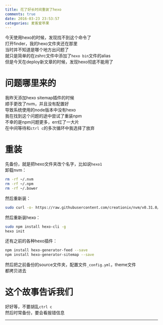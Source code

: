 ```yaml
---
title: 花了好长时间重装了hexo
comments: true
date: 2016-03-23 23:53:57
categories: 麦客爱苹果                                                                                                                                                                                                                                                                                                                                                                                                                                                                                                                                                                                                                                                                                                                                                                                                                                                                                                                                                                                                                                                                                                                                                                                                                                                                                                                                                                                                                                                                                                                                                                                                                                                                                                                                                                                                                                                                                                                                                                                                                                                                                                                                                                                                                                                                                                                                                                                                                                                                                                                                                                                                                                                                                                                                                                                                                                                                                                                                                                                                                                                                                                                                                                                                                                                                                                                                                                                                                                                                                                                                                                                                                                                                                                                                          
---
```

今天使用hexo的时候，发现找不到这个命令了  
打开finder，我的hexo文件夹还在那里  
当时并不知道是哪个地方出问题了  
就只是简单的在zshrc文件中添加了`hexo bin`文件的alias  
但是今天在deploy新文章的时候，发现hexo彻底不能用了    
# 问题哪里来的
我昨天添加hexo sitemap插件的时候  
顺手更改了nvm，并且没有配置好  
导致系统使用的node版本中没有hexo  
我在找到这个问题的途中尝试了重装npm  
不幸的是npm问题更多，err红了一大片  
在中间等待和`ctrl c`的多次循环中我选择了放弃  
# 重装
先备份，就是把hexo文件夹改个名字，比如说`hexo1`  
卸载nvm： 
``` bash
rm -rf ~/.nvm
rm -rf ~/.npm
rm -rf ~/.bower
```
然后重新装：  
``` bash
sudo curl -o- https://raw.githubusercontent.com/creationix/nvm/v0.31.0/install.sh | zsh
```
然后重新装hexo：  
``` bash
sudo npm install hexo-cli -g
hexo init
```
还有之前的各种hexo插件：  
``` bash
npm install hexo-generator-feed --save
npm install hexo-generator-sitemap --save
```
然后把之前备份的source文件夹，配置文件`_config.yml`，theme文件  
都拷贝进去 
# 这个故事告诉我们
好好等，不要胡乱`ctrl c`  
然后时常备份，要会看报错信息  
***

